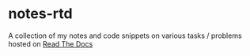 # notes-rtd

A collection of my notes and code snippets on various tasks / problems hosted on [Read The Docs](https://readthedocs.org/)

